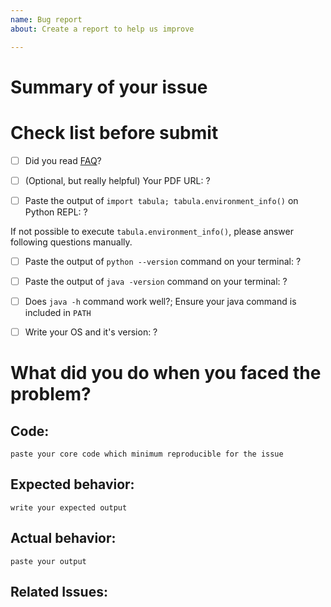 ```yaml
---
name: Bug report
about: Create a report to help us improve

---
```


<!--- Provide a general summary of your changes in the Title above -->

# Summary of your issue

<!-- Write the summary of your issue here -->

# Check list before submit

<!--- Write and check the following questionaries. -->

- [ ] Did you read [FAQ](https://tabula-py.readthedocs.io/en/latest/faq.html)?

- [ ] (Optional, but really helpful) Your PDF URL: ?

- [ ] Paste the output of `import tabula; tabula.environment_info()` on Python REPL: ?

If not possible to execute `tabula.environment_info()`, please answer following questions manually.

- [ ] Paste the output of `python --version` command on your terminal: ?
- [ ] Paste the output of `java -version` command on your terminal: ?
- [ ] Does `java -h` command work well?; Ensure your java command is included in `PATH`
- [ ] Write your OS and it's version: ?


# What did you do when you faced the problem?

<!--- Provide your information to reproduce the issue. -->

## Code:

```
paste your core code which minimum reproducible for the issue
```

## Expected behavior:

<!--- Write your expected results/outputs -->

```
write your expected output
```

## Actual behavior:

<!--- Put the actual results/outputs -->

```
paste your output
```

## Related Issues:
